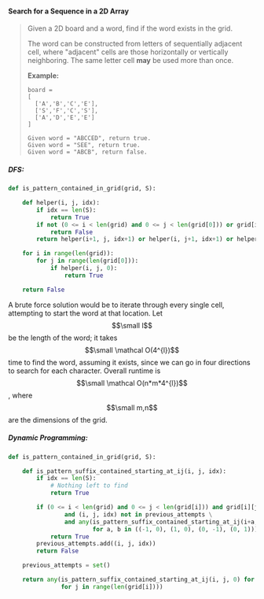#### Search for a Sequence in a 2D Array

> Given a 2D board and a word, find if the word exists in the grid.
>
> The word can be constructed from letters of sequentially adjacent cell, where "adjacent" cells are those horizontally or vertically neighboring. The same letter cell **may** be used more than once.
>
> **Example:**
>
> ```
> board =
> [
>   ['A','B','C','E'],
>   ['S','F','C','S'],
>   ['A','D','E','E']
> ]
>
> Given word = "ABCCED", return true.
> Given word = "SEE", return true.
> Given word = "ABCB", return false.
> ```

##### DFS:

```py
def is_pattern_contained_in_grid(grid, S):

    def helper(i, j, idx):
        if idx == len(S):
            return True
        if not (0 <= i < len(grid) and 0 <= j < len(grid[0])) or grid[i][j] != S[idx]:
            return False
        return helper(i+1, j, idx+1) or helper(i, j+1, idx+1) or helper(i-1, j, idx+1) or helper(i, j-1, idx+1)

    for i in range(len(grid)):
        for j in range(len(grid[0])):
            if helper(i, j, 0):
                return True

    return False
```

A brute force solution would be to iterate through every single cell, attempting to start the word at that location. Let $$\small l$$ be the length of the word; it takes $$\small \mathcal O(4^{l})$$ time to find the word, assuming it exists, since we can go in four directions to search for each character. Overall runtime is $$\small \mathcal O(n*m*4^{l})$$, where $$\small m,n$$ are the dimensions of the grid.

##### Dynamic Programming:

```py
def is_pattern_contained_in_grid(grid, S):

    def is_pattern_suffix_contained_starting_at_ij(i, j, idx):
        if idx == len(S):
            # Nothing left to find
            return True

        if (0 <= i < len(grid) and 0 <= j < len(grid[i])) and grid[i][j] == S[idx] \
                and (i, j, idx) not in previous_attempts \
                and any(is_pattern_suffix_contained_starting_at_ij(i+a, j+b, idx+1) \
                        for a, b in ((-1, 0), (1, 0), (0, -1), (0, 1))):
            return True
        previous_attempts.add((i, j, idx))
        return False

    previous_attempts = set()

    return any(is_pattern_suffix_contained_starting_at_ij(i, j, 0) for i in range(len(grid)) \
               for j in range(len(grid[i])))
```



